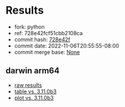# Results

- fork: python
- ref: 728e42fcf51cbb2108ca
- commit hash: [728e42f](https://github.com/python/cpython/commit/728e42f)
- commit date: 2022-11-06T20:55:55-08:00
- commit merge base: [None](https://github.com/python/cpython/commit/None)

## darwin arm64

- [raw results](bm-20221106-darwin-arm64-python-728e42fcf51cbb2108ca-3.12.0a1+-728e42f.json)
- [table vs. 3.11.0b3](bm-20221106-darwin-arm64-python-728e42fcf51cbb2108ca-3.12.0a1+-728e42f-vs-3.11.0b3.md)
- [plot vs. 3.11.0b3](bm-20221106-darwin-arm64-python-728e42fcf51cbb2108ca-3.12.0a1+-728e42f-vs-3.11.0b3.png)

